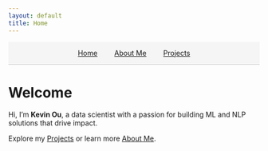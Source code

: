 ```yaml
---
layout: default
title: Home
---
```


<!-- Navbar -->
<div style="text-align: center; padding: 1em 0; background-color: #f5f5f5; border-bottom: 1px solid #ccc;">
  <a href="/" style="margin: 0 15px;">Home</a>
  <a href="/about" style="margin: 0 15px;">About Me</a>
  <a href="/projects" style="margin: 0 15px;">Projects</a>
</div>

# Welcome

Hi, I’m **Kevin Ou**, a data scientist with a passion for building ML and NLP solutions that drive impact.

Explore my [Projects](projects.md) or learn more [About Me](about.md).
